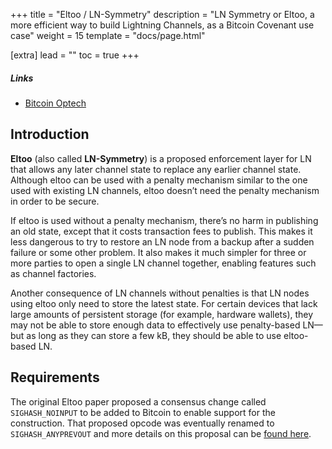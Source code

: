 +++
title = "Eltoo / LN-Symmetry"
description = "LN Symmetry or Eltoo, a more efficient way to build Lightning Channels, as a Bitcoin Covenant use case"
weight = 15
template = "docs/page.html"

[extra]
lead = ""
toc = true
+++


##### Links

- [Bitcoin Optech](https://bitcoinops.org/en/topics/eltoo/)

## Introduction

**Eltoo** (also called **LN-Symmetry**) is a proposed enforcement layer for LN that allows any later
channel state to replace any earlier channel state. Although eltoo can be used with a penalty
mechanism similar to the one used with existing LN channels, eltoo doesn’t need the penalty
mechanism in order to be secure.

If eltoo is used without a penalty mechanism, there’s no harm in publishing an old state, except
that it costs transaction fees to publish. This makes it less dangerous to try to restore an LN node
from a backup after a sudden failure or some other problem. It also makes it much simpler for three
or more parties to open a single LN channel together, enabling features such as channel factories.

Another consequence of LN channels without penalties is that LN nodes using eltoo only need to store
the latest state. For certain devices that lack large amounts of persistent storage (for example,
hardware wallets), they may not be able to store enough data to effectively use penalty-based LN—but
as long as they can store a few kB, they should be able to use eltoo-based LN.


## Requirements

The original Eltoo paper proposed a consensus change called `SIGHASH_NOINPUT` to be added to Bitcoin
to enable support for the construction. That proposed opcode was eventually renamed to
`SIGHASH_ANYPREVOUT` and more details on this proposal can be [found here](/proposals/apo).
